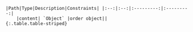     |Path|Type|Description|Constraints| |:--:|:--:|:---------:|:---------:|
        |content| `Object` |order object||
    {:.table.table-striped}

